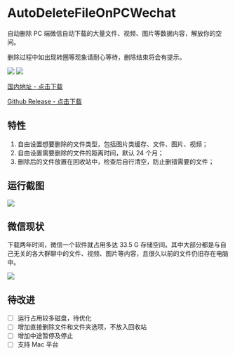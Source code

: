 # AutoDeleteFileOnPCWechat

自动删除 PC 端微信自动下载的大量文件、视频、图片等数据内容，解放你的空间。

删除过程中如出现转圈等现象请耐心等待，删除结束将会有提示。

[![](https://img.shields.io/badge/platform-win64-lightgrey)](https://github.com/blackboxo/AutoDeleteFileOnPCWechat/releases)  [![](https://img.shields.io/github/v/release/blackboxo/AutoDeleteFileOnPCWechat)](https://github.com/blackboxo/AutoDeleteFileOnPCWechat/releases)

[国内地址 - 点击下载](
https://deletefileonpcwechat.oss-cn-shanghai.aliyuncs.com/autodelete.exe)

[Github Release - 点击下载](
https://github.com/blackboxo/AutoDeleteFileOnPCWechat/releases)

## 特性
1. 自由设置想要删除的文件类型，包括图片类缓存、文件、图片、视频；
2. 自由设置需要删除的文件的距离时间，默认 24 个月；
3. 删除后的文件放置在回收站中，检查后自行清空，防止删错需要的文件；

## 运行截图

![](https://markdown-pic-blackboxo.oss-cn-shanghai.aliyuncs.com/20200216161434.png)

## 微信现状

下载两年时间，微信一个软件就占用多达 33.5 G 存储空间。其中大部分都是与自己无关的各大群聊中的文件、视频、图片等内容，且很久以前的文件仍旧存在电脑中。

![](https://markdown-pic-blackboxo.oss-cn-shanghai.aliyuncs.com/20200213142805.png)

## 待改进

- [ ] 运行占用较多磁盘，待优化
- [ ] 增加直接删除文件和文件夹选项，不放入回收站
- [ ] 增加中途暂停及停止
- [ ] 支持 Mac 平台